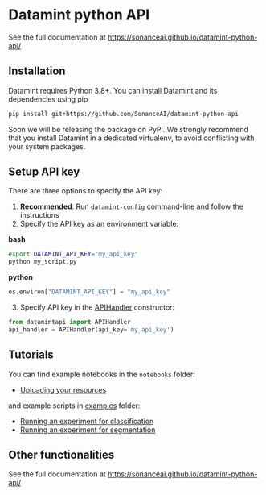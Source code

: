 # Datamint python API

See the full documentation at https://sonanceai.github.io/datamint-python-api/

Installation
------------

Datamint requires Python 3.8+. You can install Datamint and its
dependencies using pip

```bash
pip install git+https://github.com/SonanceAI/datamint-python-api
```

Soon we will be releasing the package on PyPi. We strongly recommend
that you install Datamint in a dedicated virtualenv, to avoid
conflicting with your system packages.

Setup API key
-------------

There are three options to specify the API key:

1. **Recommended**: Run `datamint-config` command-line and follow the instructions
2.  Specify the API key as an environment variable:  

**bash**
```bash
export DATAMINT_API_KEY="my_api_key"
python my_script.py
```

**python**
```python
os.environ["DATAMINT_API_KEY"] = "my_api_key"
```

3.  Specify API key in the [APIHandler](datamintapi/api_handler.py#L95) constructor:

```python
from datamintapi import APIHandler
api_handler = APIHandler(api_key='my_api_key')
```

Tutorials
---------

You can find example notebooks in the `notebooks` folder:

- [Uploading your resources](notebooks/upload_data.ipynb)

and example scripts in [examples](examples) folder:

- [Running an experiment for classification](examples/experiment_traintest_classifier.py)
- [Running an experiment for segmentation](examples/experiment_traintest_segmentation.py)

Other functionalities
---------------------

See the full documentation at https://sonanceai.github.io/datamint-python-api/
